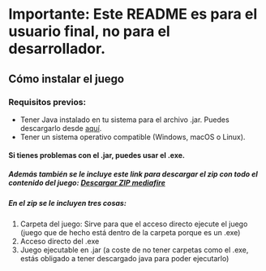 # Importante: Este README es para el usuario final, no para el desarrollador.
## Cómo instalar el juego
### Requisitos previos:
- Tener Java instalado en tu sistema para el archivo .jar. Puedes descargarlo desde [aquí](https://download.oracle.com/java/24/latest/jdk-24_windows-x64_bin.msi).
- Tener un sistema operativo compatible (Windows, macOS o Linux).
#### Si tienes problemas con el .jar, puedes usar el .exe.
##### Además también se le incluye este link para descargar el zip con todo el contenido del juego: [Descargar ZIP mediafire](https://www.mediafire.com/file/6fdvpyqwnyt61sg/DJCrawl_-_PIA_-_POO.zip/file)
##### En el zip se le incluyen tres cosas:
1. Carpeta del juego: Sirve para que el acceso directo ejecute el juego (juego que de hecho está dentro de la carpeta porque es un .exe)
2. Acceso directo del .exe
3. Juego ejecutable en .jar (a coste de no tener carpetas como el .exe, estás obligado a tener descargado java para poder ejecutarlo)